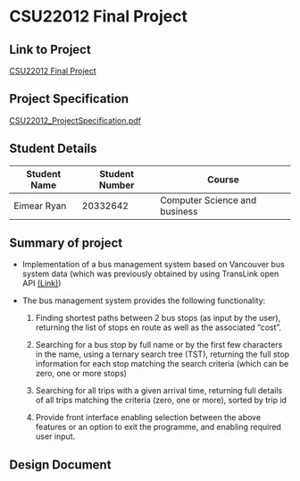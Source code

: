 # CSU22012 Final Project

## Link to Project 
[CSU22012 Final Project](https://github.com/eimearryan/CSU22012-Final-Project/tree/main/CSU22012%20Final%20Project)

## Project Specification
[CSU22012_ProjectSpecification.pdf](https://github.com/eimearryan/CSU22012-Final-Project/blob/main/CSU22012_ProjectSpecification.pdf)

## Student Details

| Student Name  | Student Number | Course                        |
| ------------- | -------------  | --------                      |
| Eimear Ryan   | 20332642       | Computer Science and business |


## Summary of project

* Implementation of a bus management system based on Vancouver bus system data (which was previously obtained by using TransLink open API
[(Link)](https://developer.translink.ca/))
* The bus management system provides the following functionality:

    1) Finding shortest paths between 2 bus stops (as input by the user), returning the list of stops
       en route as well as the associated “cost”.

    2) Searching for a bus stop by full name or by the first few characters in the name, using a
       ternary search tree (TST), returning the full stop information for each stop matching the
       search criteria (which can be zero, one or more stops)

    3) Searching for all trips with a given arrival time, returning full details of all trips matching the
       criteria (zero, one or more), sorted by trip id

    4) Provide front interface enabling selection between the above features or an option to exit
       the programme, and enabling required user input.


## Design Document 


